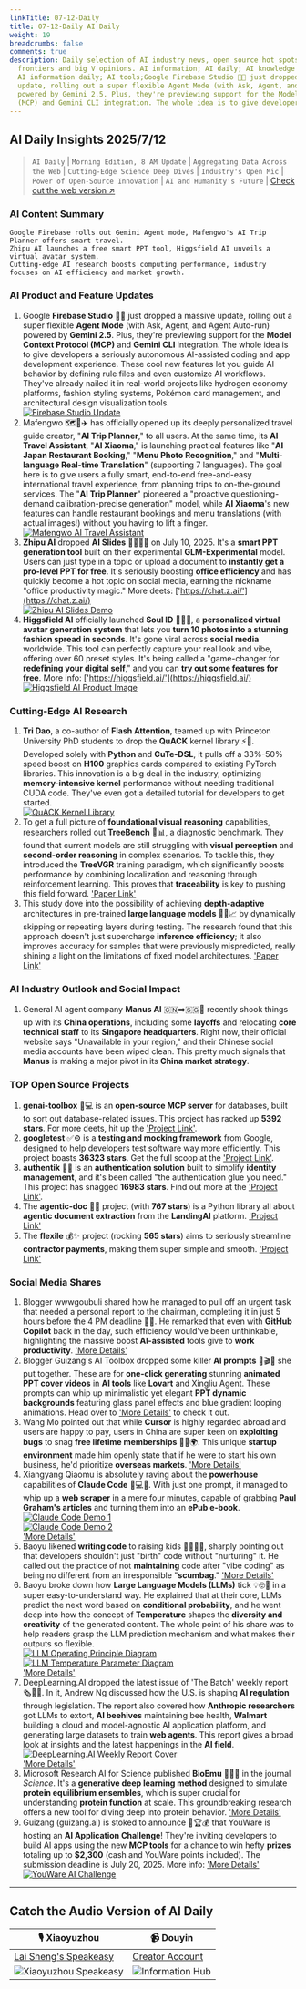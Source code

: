 ```yaml
---
linkTitle: 07-12-Daily
title: 07-12-Daily AI Daily
weight: 19
breadcrumbs: false
comments: true
description: Daily selection of AI industry news, open source hot spots, academic
  frontiers and big V opinions. AI information; AI daily; AI knowledge base; AI tutorials;
  AI information daily; AI tools;Google Firebase Studio 🚀✨ just dropped a massive
  update, rolling out a super flexible Agent Mode (with Ask, Agent, and Agent Auto-run)
  powered by Gemini 2.5. Plus, they're previewing support for the Model Context Protocol
  (MCP) and Gemini CLI integration. The whole idea is to give developers a se...
---
```

## AI Daily Insights 2025/7/12

> `AI Daily` | `Morning Edition, 8 AM Update` | `Aggregating Data Across the Web` | `Cutting-Edge Science Deep Dives` | `Industry's Open Mic` | `Power of Open-Source Innovation` | `AI and Humanity's Future` | [Check out the web version ↗️](https://ai.hubtoday.app/)

### **AI Content Summary**

```
Google Firebase rolls out Gemini Agent mode, Mafengwo's AI Trip Planner offers smart travel.
Zhipu AI launches a free smart PPT tool, Higgsfield AI unveils a virtual avatar system.
Cutting-edge AI research boosts computing performance, industry focuses on AI efficiency and market growth.
```

### AI Product and Feature Updates
1. Google **Firebase Studio** 🚀✨ just dropped a massive update, rolling out a super flexible **Agent Mode** (with Ask, Agent, and Agent Auto-run) powered by **Gemini 2.5**. Plus, they're previewing support for the **Model Context Protocol (MCP)** and **Gemini CLI** integration. The whole idea is to give developers a seriously autonomous AI-assisted coding and app development experience. These cool new features let you guide AI behavior by defining rule files and even customize AI workflows. They've already nailed it in real-world projects like hydrogen economy platforms, fashion styling systems, Pokémon card management, and architectural design visualization tools.
    <br/> [![Firebase Studio Update](https://cdn.jsdmirror.com/gh/justlovemaki/imagehub@main/assets/2025/07/news_01jzx27tcaegcsbyh2ctwztcgx.jpeg)](https://cdn.jsdmirror.com/gh/justlovemaki/imagehub@main/assets/2025/07/news_01jzx27tcaegcsbyh2ctwztcgx.jpeg) <br/>
2. Mafengwo 🗺️🤖✈️ has officially opened up its deeply personalized travel guide creator, "**AI Trip Planner**," to all users. At the same time, its **AI Travel Assistant**, "**AI Xiaoma**," is launching practical features like "**AI Japan Restaurant Booking**," "**Menu Photo Recognition**," and "**Multi-language Real-time Translation**" (supporting 7 languages). The goal here is to give users a fully smart, end-to-end free-and-easy international travel experience, from planning trips to on-the-ground services. The "**AI Trip Planner**" pioneered a "proactive questioning-demand calibration-precise generation" model, while **AI Xiaoma**'s new features can handle restaurant bookings and menu translations (with actual images!) without you having to lift a finger.
    <br/> [![Mafengwo AI Travel Assistant](https://cdn.jsdmirror.com/gh/justlovemaki/imagehub@main/assets/2025/07/news_01jzx27w68fc69zk5emktx20pv.jpeg)](https://cdn.jsdmirror.com/gh/justlovemaki/imagehub@main/assets/2025/07/news_01jzx27w68fc69zk5emktx20pv.jpeg) <br/>
3. **Zhipu AI** dropped **AI Slides** 👩‍💻✨🎉 on July 10, 2025. It's a **smart PPT generation tool** built on their experimental **GLM-Experimental** model. Users can just type in a topic or upload a document to **instantly get a pro-level PPT for free**. It's seriously boosting **office efficiency** and has quickly become a hot topic on social media, earning the nickname "office productivity magic." More deets: ['https://chat.z.ai/'](https://chat.z.ai/)
    <br/> [![Zhipu AI Slides Demo](https://cdn.jsdmirror.com/gh/justlovemaki/imagehub@main/assets/2025/07/news_01jzx27y32e50szhk6stxzrmkh.jpeg)](https://cdn.jsdmirror.com/gh/justlovemaki/imagehub@main/assets/2025/07/news_01jzx27y32e50szhk6stxzrmkh.jpeg) <br/>
4. **Higgsfield AI** officially launched **Soul ID** 📸✨🤩, a **personalized virtual avatar generation system** that lets you **turn 10 photos into a stunning fashion spread in seconds**. It's gone viral across **social media** worldwide. This tool can perfectly capture your real look and vibe, offering over 60 preset styles. It's being called a "game-changer for **redefining your digital self**," and you can **try out some features for free**. More info: ['https://higgsfield.ai/'](https://higgsfield.ai/)
    <br/> [![Higgsfield AI Product Image](https://cdn.jsdmirror.com/gh/justlovemaki/imagehub@main/assets/2025/07/news_01jzx280jyf9wb91w0gn21rqbm.jpeg)](https://cdn.jsdmirror.com/gh/justlovemaki/imagehub@main/assets/2025/07/news_01jzx280jyf9wb91w0gn21rqbm.jpeg) <br/>

### Cutting-Edge AI Research
1. **Tri Dao**, a co-author of **Flash Attention**, teamed up with Princeton University PhD students to drop the **QuACK** kernel library ⚡️🚀. Developed solely with **Python** and **CuTe-DSL**, it pulls off a 33%-50% speed boost on **H100** graphics cards compared to existing PyTorch libraries. This innovation is a big deal in the industry, optimizing **memory-intensive kernel** performance without needing traditional CUDA code. They've even got a detailed tutorial for developers to get started.
    <br/> [![QuACK Kernel Library](https://cdn.jsdmirror.com/gh/justlovemaki/imagehub@main/assets/2025/07/news_01jzx282tdej6rdyg0yv9e1bfz.jpeg)](https://cdn.jsdmirror.com/gh/justlovemaki/imagehub@main/assets/2025/07/news_01jzx282tdej6rdyg0yv9e1bfz.jpeg) <br/>
2. To get a full picture of **foundational visual reasoning** capabilities, researchers rolled out **TreeBench** 🧠📊, a diagnostic benchmark. They found that current models are still struggling with **visual perception** and **second-order reasoning** in complex scenarios. To tackle this, they introduced the **TreeVGR** training paradigm, which significantly boosts performance by combining localization and reasoning through reinforcement learning. This proves that **traceability** is key to pushing this field forward. ['Paper Link'](https://arxiv.org/abs/2507.07999)
3. This study dove into the possibility of achieving **depth-adaptive** architectures in pre-trained **large language models** 🔬🧠📈 by dynamically skipping or repeating layers during testing. The research found that this approach doesn't just supercharge **inference efficiency**; it also improves accuracy for samples that were previously mispredicted, really shining a light on the limitations of fixed model architectures. ['Paper Link'](https://arxiv.org/abs/2507.07996)

### AI Industry Outlook and Social Impact
1. General AI agent company **Manus AI** 🇨🇳➡️🇸🇬🤔 recently shook things up with its **China operations**, including some **layoffs** and relocating **core technical staff** to its **Singapore headquarters**. Right now, their official website says "Unavailable in your region," and their Chinese social media accounts have been wiped clean. This pretty much signals that **Manus** is making a major pivot in its **China market strategy**.

### TOP Open Source Projects
1. **genai-toolbox** 🌟💻 is an **open-source MCP server** for databases, built to sort out database-related issues. This project has racked up **5392 stars**. For more deets, hit up the ['Project Link'](https://github.com/googleapis/genai-toolbox).
2. **googletest** ✅⚙️ is a **testing and mocking framework** from Google, designed to help developers test software way more efficiently. This project boasts **36323 stars**. Get the full scoop at the ['Project Link'](https://github.com/google/googletest).
3. **authentik** 🔐🔗 is an **authentication solution** built to simplify **identity management**, and it's been called "the authentication glue you need." This project has snagged **16983 stars**. Find out more at the ['Project Link'](https://github.com/goauthentik/authentik).
4. The **agentic-doc** 📄🤖 project (with **767 stars**) is a Python library all about **agentic document extraction** from the **LandingAI** platform. ['Project Link'](https://github.com/landing-ai/agentic-doc)
5. The **flexile** 💰✨ project (rocking **565 stars**) aims to seriously streamline **contractor payments**, making them super simple and smooth. ['Project Link'](https://github.com/antiwork/flexile)

### Social Media Shares
1. Blogger wwwgoubuli shared how he managed to pull off an urgent task that needed a personal report to the chairman, completing it in just 5 hours before the 4 PM deadline 🤯🚀. He remarked that even with **GitHub Copilot** back in the day, such efficiency would've been unthinkable, highlighting the massive boost **AI-assisted** tools give to **work productivity**. ['More Details'](https://x.com/wwwgoubuli/status/1943616215542325613)
2. Blogger Guizang's AI Toolbox dropped some killer **AI prompts** 🎨🎬✨ she put together. These are for **one-click generating** stunning **animated PPT cover videos** in **AI tools** like **Lovart** and Xingliu Agent. These prompts can whip up minimalistic yet elegant **PPT dynamic backgrounds** featuring glass panel effects and blue gradient looping animations. Head over to ['More Details'](https://weibo.com/6182606334/PACAsCWwf) to check it out.
3. Wang Mo pointed out that while **Cursor** is highly regarded abroad and users are happy to pay, users in China are super keen on **exploiting bugs** to snag **free lifetime memberships** 🤔💸🌍. This unique **startup environment** made him openly state that if he were to start his own business, he'd prioritize **overseas markets**. ['More Details'](https://m.okjike.com/originalPosts/6870d859a9ac225444152438)
4. Xiangyang Qiaomu is absolutely raving about the **powerhouse** capabilities of **Claude Code** 🤩💻🔥. With just one prompt, it managed to whip up a **web scraper** in a mere four minutes, capable of grabbing **Paul Graham's articles** and turning them into an **ePub e-book**.
    <br/> [![Claude Code Demo 1](https://cdn.jsdmirror.com/gh/justlovemaki/imagehub@main/assets/2025/07/news_01jzx285hze16aktejtgqgey7a.jpeg)](https://cdn.jsdmirror.com/gh/justlovemaki/imagehub@main/assets/2025/07/news_01jzx285hze16aktejtgqgey7a.jpeg) <br/> [![Claude Code Demo 2](https://cdn.jsdmirror.com/gh/justlovemaki/imagehub@main/assets/2025/07/news_01jzx289b7eecs6dyjxdcbm9y6.jpeg)](https://cdn.jsdmirror.com/gh/justlovemaki/imagehub@main/assets/2025/07/news_01jzx289b7eecs6dyjxdcbm9y6.jpeg) <br/> ['More Details'](https://x.com/vista8/status/1943547771568689502)
5. Baoyu likened **writing code** to raising kids 👨‍💻👶💔, sharply pointing out that developers shouldn't just "birth" code without "nurturing" it. He called out the practice of not **maintaining** code after "vibe coding" as being no different from an irresponsible "**scumbag**." ['More Details'](https://x.com/dotey/status/1943545932487725269)
6. Baoyu broke down how **Large Language Models (LLMs)** tick 💡🤓📖 in a super easy-to-understand way. He explained that at their core, LLMs predict the next word based on **conditional probability**, and he went deep into how the concept of **Temperature** shapes the **diversity and creativity** of the generated content. The whole point of his share was to help readers grasp the LLM prediction mechanism and what makes their outputs so flexible.
    <br/> [![LLM Operating Principle Diagram](https://cdn.jsdmirror.com/gh/justlovemaki/imagehub@main/assets/2025/07/news_01jzx28c97ffyva80r5hqya4c6.jpeg)](https://cdn.jsdmirror.com/gh/justlovemaki/imagehub@main/assets/2025/07/news_01jzx28c97ffyva80r5hqya4c6.jpeg) <br/> [![LLM Temperature Parameter Diagram](https://cdn.jsdmirror.com/gh/justlovemaki/imagehub@main/assets/2025/07/news_01jzx28evnepebfc0fdfs24fja.jpeg)](https://cdn.jsdmirror.com/gh/justlovemaki/imagehub@main/assets/2025/07/news_01jzx28evnepebfc0fdfs24fja.jpeg) <br/> ['More Details'](https://baoyu.io/translations/how-llms-work-explained-clearly)
7. DeepLearning.AI dropped the latest issue of 'The Batch' weekly report 🗞️🤖🐝. In it, Andrew Ng discussed how the U.S. is shaping **AI regulation** through legislation. The report also covered how **Anthropic researchers** got LLMs to extort, **AI beehives** maintaining bee health, **Walmart** building a cloud and model-agnostic AI application platform, and generating large datasets to train **web agents**. This report gives a broad look at insights and the latest happenings in the **AI field**.
    <br/> [![DeepLearning.AI Weekly Report Cover](https://cdn.jsdmirror.com/gh/justlovemaki/imagehub@main/assets/2025/07/news_01jzx28hq8ec08zby891gevtvx.jpeg)](https://cdn.jsdmirror.com/gh/justlovemaki/imagehub@main/assets/2025/07/news_01jzx28hq8ec08zby891gevtvx.jpeg) <br/> ['More Details'](https://hubs.la/Q03wLbTb0)
8. Microsoft Research AI for Science published **BioEmu** 🔬🧬✨ in the journal *Science*. It's a **generative deep learning method** designed to simulate **protein equilibrium ensembles**, which is super crucial for understanding **protein function** at scale. This groundbreaking research offers a new tool for diving deep into protein behavior. ['More Details'](https://msft.it/6010S7T8n)
9. Guizang (guizang.ai) is stoked to announce 🥳🏆💰 that YouWare is hosting an **AI Application Challenge**! They're inviting developers to build AI apps using the new **MCP tools** for a chance to win hefty **prizes** totaling up to **$2,300** (cash and YouWare points included). The submission deadline is July 20, 2025. More info: ['More Details'](https://x.com/op7418/status/1943359656061210703)
    <br/> [![YouWare AI Challenge](https://cdn.jsdmirror.com/gh/justlovemaki/imagehub@main/assets/2025/07/news_01jzx28p97fyb9hy61knst36jh.jpeg)](https://cdn.jsdmirror.com/gh/justlovemaki/imagehub@main/assets/2025/07/news_01jzx28p97fyb9hy61knst36jh.jpeg) <br/>

---

## **Catch the Audio Version of AI Daily**

| 🎙️ **Xiaoyuzhou** | 📹 **Douyin** |
| --- | --- |
| [Lai Sheng's Speakeasy](https://www.xiaoyuzhoufm.com/podcast/683c62b7c1ca9cf575a5030e) | [Creator Account](https://www.douyin.com/user/MS4wLjABAAAAwpwqPQlu38sO38VyWgw9ZjDEnN4bMR5j8x111UxpseHR9DpB6-CveI5KRXOWuFwG) |
| ![Xiaoyuzhou Speakeasy](https://cdn.jsdmirror.com/gh/justlovemaki/imagehub@main/logo/f959f7984e9163fc50d3941d79a7f262.md.png) | ![Information Hub](https://cdn.jsdmirror.com/gh/justlovemaki/imagehub@main/logo/7fc30805eeb831e1e2baa3a240683ca3.md.png) |